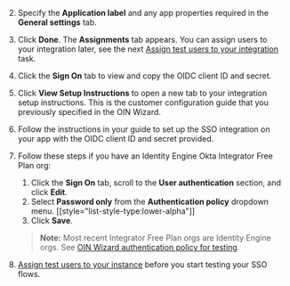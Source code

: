 2. Specify the **Application label** and any app properties required in the **General settings** tab.
3. Click **Done**. The **Assignments** tab appears.
   You can assign users to your integration later, see the next [Assign test users to your integration](#assign-test-users-to-your-integration-instance) task.
4. Click the **Sign On** tab to view and copy the OIDC client ID and secret.
5. Click **View Setup Instructions** to open a new tab to your integration setup instructions. This is the customer configuration guide that you previously specified in the OIN Wizard.
6. Follow the instructions in your guide to set up the SSO integration on your app with the OIDC client ID and secret provided.
7. Follow these steps if you have an Identity Engine Okta Integrator Free Plan org:
   1. Click the **Sign On** tab, scroll to the **User authentication** section, and click **Edit**.
   1. Select **Password only** from the **Authentication policy** dropdown menu.
   [[style="list-style-type:lower-alpha"]]
   1. Click **Save**.
   > **Note:** Most recent Integrator Free Plan orgs are Identity Engine orgs. See [OIN Wizard authentication policy for testing](/docs/guides/submit-app-prereq/main/#oin-wizard-authentication-policy-for-testing).

8. [Assign test users to your instance](#assign-test-users-to-your-integration-instance) before you start testing your SSO flows.